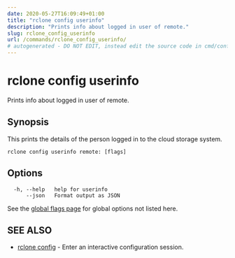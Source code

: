 ```yaml
---
date: 2020-05-27T16:09:49+01:00
title: "rclone config userinfo"
description: "Prints info about logged in user of remote."
slug: rclone_config_userinfo
url: /commands/rclone_config_userinfo/
# autogenerated - DO NOT EDIT, instead edit the source code in cmd/config/userinfo/ and as part of making a release run "make commanddocs"
---
```

# rclone config userinfo

Prints info about logged in user of remote.

## Synopsis


This prints the details of the person logged in to the cloud storage
system.


```
rclone config userinfo remote: [flags]
```

## Options

```
  -h, --help   help for userinfo
      --json   Format output as JSON
```

See the [global flags page](/flags/) for global options not listed here.

## SEE ALSO

* [rclone config](/commands/rclone_config/)	 - Enter an interactive configuration session.


